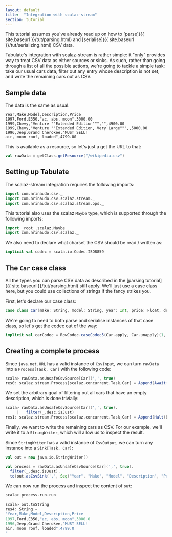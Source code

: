 ```yaml
---
layout: default
title:  "Integration with scalaz-stream"
section: tutorial
---
```

This tutorial assumes you've already read up on how to [parse]({{ site.baseurl }}/tut/parsing.html) and
[serialise]({{ site.baseurl }}/tut/serializing.html) CSV data.

Tabulate's integration with scalaz-stream is rather simple: it "only" provides way to treat CSV data as either sources
or sinks. As such, rather than going through a list of all the possible actions, we're going to tackle a simple task:
take our usual cars data, filter out any entry whose description is not set, and write the remaining cars out as CSV.

## Sample data
The data is the same as usual:

```
Year,Make,Model,Description,Price
1997,Ford,E350,"ac, abs, moon",3000.00
1999,Chevy,"Venture ""Extended Edition""","",4900.00
1999,Chevy,"Venture ""Extended Edition, Very Large""",,5000.00
1996,Jeep,Grand Cherokee,"MUST SELL!
air, moon roof, loaded",4799.00
```

This is available as a resource, so let's just a get the URL to that:
 
```scala
val rawData = getClass.getResource("/wikipedia.csv")
```

## Setting up Tabulate
The scalaz-stream integration requires the following imports:

```scala
import com.nrinaudo.csv._
import com.nrinaudo.csv.scalaz.stream._
import com.nrinaudo.csv.scalaz.stream.ops._
```

This tutorial also uses the scalaz `Maybe` type, which is supported through the following imports:

```scala
import _root_.scalaz.Maybe
import com.nrinaudo.csv.scalaz._
```

We also need to declare what charset the CSV should be read / written as:
 
```scala
implicit val codec = scala.io.Codec.ISO8859
```

## The `Car` case class
All the types you can parse CSV data as described in the [parsing tutorial]({{ site.baseurl }}/tut/parsing.html) still
apply. We'll just use a case class here, but you could use collections of strings if the fancy strikes you.

First, let's declare our case class:

```scala
case class Car(make: String, model: String, year: Int, price: Float, desc: Maybe[String])
```

We're going to need to both parse and serialise instances of that case class, so let's get the codec out of the way:

```scala
implicit val carCodec = RowCodec.caseCodec5(Car.apply, Car.unapply)(1, 2, 0, 4, 3)
```


## Creating a complete process
Since `java.net.URL` has a valid instance of `CsvInput`, we can turn `rawData` into a `Process[Task, Car]` with the
following code:

```scala
scala> rawData.asUnsafeCsvSource[Car](',', true)
res0: scalaz.stream.Process[scalaz.concurrent.Task,Car] = Append(Await(scalaz.concurrent.Task@667adce6,<function1>,<function1>),Vector(<function1>))
```

We set the arbitrary goal of filtering out all cars that have an empty description, which is done trivially:

```scala
scala> rawData.asUnsafeCsvSource[Car](',', true).
     |   filter(_.desc.isJust)
res1: scalaz.stream.Process[scalaz.concurrent.Task,Car] = Append(Halt(End),Vector(<function1>))
```

Finally, we want to write the remaining cars as CSV. For our example, we'll write it to a `StringWriter`, which will
allow us to inspect the result.

Since `StringWriter` has a valid instance of `CsvOutput`, we can turn any instance into a `Sink[Task, Car]`:

```scala
val out = new java.io.StringWriter()

val process = rawData.asUnsafeCsvSource[Car](',', true).
  filter(_.desc.isJust).
  to(out.asCsvSink(',', Seq("Year", "Make", "Model", "Description", "Price")))
```

We can now run the process and inspect the content of `out`:

```scala
scala> process.run.run

scala> out.toString
res4: String =
"Year,Make,Model,Description,Price
1997,Ford,E350,"ac, abs, moon",3000.0
1996,Jeep,Grand Cherokee,"MUST SELL!
air, moon roof, loaded",4799.0
"
```
